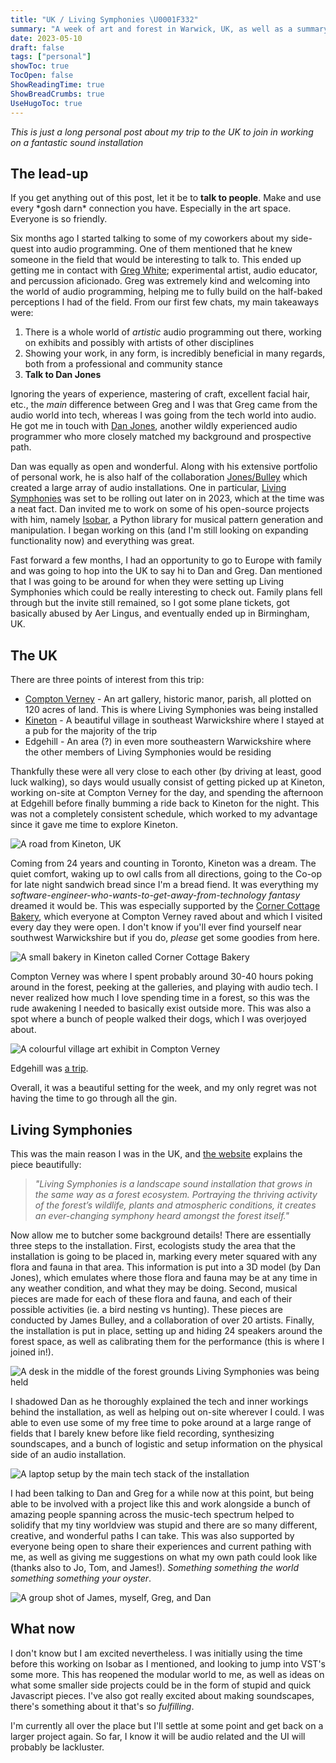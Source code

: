 ```yaml
---
title: "UK / Living Symphonies \U0001F332"
summary: "A week of art and forest in Warwick, UK, as well as a summary of what I was doing for the last 6 months"
date: 2023-05-10
draft: false
tags: ["personal"]
showToc: true
TocOpen: false
ShowReadingTime: true
ShowBreadCrumbs: true
UseHugoToc: true
---
```


*This is just a long personal post about my trip to the UK to join in working on a fantastic sound installation*

## The lead-up

If you get anything out of this post, let it be to **talk to people**. Make and use every \*gosh darn\* connection you have. Especially in the art space. Everyone is so friendly.

Six months ago I started talking to some of my coworkers about my side-quest into audio programming. One of them mentioned that he knew someone in the field that would be interesting to talk to. This ended up getting me in contact with [Greg White](https://www.gregory-white.co.uk/); experimental artist, audio educator, and percussion aficionado. Greg was extremely kind and welcoming into the world of audio programming, helping me to fully build on the half-baked perceptions I had of the field. From our first few chats, my main takeaways were:

1. There is a whole world of *artistic* audio programming out there, working on exhibits and possibly with artists of other disciplines
2. Showing your work, in any form, is incredibly beneficial in many regards, both from a professional and community stance
3. **Talk to Dan Jones**

Ignoring the years of experience, mastering of craft, excellent facial hair, etc., the *main* difference between Greg and I was that Greg came from the audio world into tech, whereas I was going from the tech world into audio. He got me in touch with [Dan Jones](https://erase.net/), another wildly experienced audio programmer who more closely matched my background and prospective path.

Dan was equally as open and wonderful. Along with his extensive portfolio of personal work, he is also half of the collaboration [Jones/Bulley](https://jones-bulley.com/) which created a large array of audio installations. One in particular, [Living Symphonies](https://www.livingsymphonies.com/) was set to be rolling out later on in 2023, which at the time was a neat fact. Dan invited me to work on some of his open-source projects with him, namely [Isobar](https://github.com/ideoforms/isobar), a Python library for musical pattern generation and manipulation. I began working on this (and I'm still looking on expanding functionality now) and everything was great.

Fast forward a few months, I had an opportunity to go to Europe with family and was going to hop into the UK to say hi to Dan and Greg. Dan mentioned that I was going to be around for when they were setting up Living Symphonies which could be really interesting to check out. Family plans fell through but the invite still remained, so I got some plane tickets, got basically abused by Aer Lingus, and eventually ended up in Birmingham, UK.

## The UK

There are three points of interest from this trip:
- [Compton Verney](https://www.comptonverney.org.uk/) - An art gallery, historic manor, parish, all plotted on 120 acres of land. This is where Living Symphonies was being installed
- [Kineton](https://en.wikipedia.org/wiki/Kineton) - A beautiful village in southeast Warwickshire where I stayed at a pub for the majority of the trip
- Edgehill - An area (?) in even more southeastern Warwickshire where the other members of Living Symphonies would be residing

Thankfully these were all very close to each other (by driving at least, good luck walking), so days would usually consist of getting picked up at Kineton, working on-site at Compton Verney for the day, and spending the afternoon at Edgehill before finally bumming a ride back to Kineton for the night. This was not a completely consistent schedule, which worked to my advantage since it gave me time to explore Kineton.

![A road from Kineton, UK](/img/2305uk1.png "Sunset down the street of Kineton, UK")

Coming from 24 years and counting in Toronto, Kineton was a dream. The quiet comfort, waking up to owl calls from all directions, going to the Co-op for late night sandwich bread since I'm a bread fiend. It was everything my *software-engineer-who-wants-to-get-away-from-technology fantasy* dreamed it would be. This was especially supported by the [Corner Cottage Bakery](https://cornercottagebakery.co.uk/), which everyone at Compton Verney raved about and which I visited every day they were open. I don't know if you'll ever find yourself near southwest Warwickshire but if you do, *please* get some goodies from here.

![A small bakery in Kineton called Corner Cottage Bakery](/img/2305uk2.png "A bad shot I took of the tiny bakery while holding a croissant and coffee out of frame")

Compton Verney was where I spent probably around 30-40 hours poking around in the forest, peeking at the galleries, and playing with audio tech. I never realized how much I love spending time in a forest, so this was the rude awakening I needed to basically exist outside more. This was also a spot where a bunch of people walked their dogs, which I was overjoyed about. 

![A colourful village art exhibit in Compton Verney](/img/2305uk3.png "A piece I walked by daily on the grounds of Compton Verney by Morag Myerscough")

Edgehill was [a trip](https://www.vrbo.com/10879983ha?adultsCount=4&arrival=2023-05-26&departure=2023-06-01&unitId=5910504).

Overall, it was a beautiful setting for the week, and my only regret was not having the time to go through all the gin.

## Living Symphonies

This was the main reason I was in the UK, and [the website](https://www.livingsymphonies.com/) explains the piece beautifully:

> *"Living Symphonies is a landscape sound installation that grows in the same way as a forest ecosystem. Portraying the thriving activity of the forest’s wildlife, plants and atmospheric conditions, it creates an ever-changing symphony heard amongst the forest itself."*

Now allow me to butcher some background details! There are essentially three steps to the installation. First, ecologists study the area that the installation is going to be placed in, marking every meter squared with any flora and fauna in that area. This information is put into a 3D model (by Dan Jones), which emulates where those flora and fauna may be at any time in any weather condition, and what they may be doing. Second, musical pieces are made for each of these flora and fauna, and each of their possible activities (ie. a bird nesting vs hunting). These pieces are conducted by James Bulley, and a collaboration of over 20 artists. Finally, the installation is put in place, setting up and hiding 24 speakers around the forest space, as well as calibrating them for the performance (this is where I joined in!).

![A desk in the middle of the forest grounds Living Symphonies was being held](/img/2305uk4.png "Dan and James' impromptu desk setup to assess audio output in the center of the installation")

I shadowed Dan as he thoroughly explained the tech and inner workings behind the installation, as well as helping out on-site wherever I could. I was able to even use some of my free time to poke around at a large range of fields that I barely knew before like field recording, synthesizing soundscapes, and a bunch of logistic and setup information on the physical side of an audio installation.

![A laptop setup by the main tech stack of the installation](/img/2305uk5.png "Working on soundscapes in VCV Rack at the main control center of Living Symphonies")

I had been talking to Dan and Greg for a while now at this point, but being able to be involved with a project like this and work alongside a bunch of amazing people spanning across the music-tech spectrum helped to solidify that my tiny worldview was stupid and there are so many different, creative, and wonderful paths I can take. This was also supported by everyone being open to share their experiences and current pathing with me, as well as giving me suggestions on what my own path could look like (thanks also to Jo, Tom, and James!). *Something something the world something something your oyster*.

![A group shot of James, myself, Greg, and Dan](/img/2305uk6.png "James, myself, Greg, and Dan")

## What now

I don't know but I am excited nevertheless. I was initially using the time before this working on Isobar as I mentioned, and looking to jump into VST's some more. This has reopened the modular world to me, as well as ideas on what some smaller side projects could be in the form of stupid and quick Javascript pieces. I've also got really excited about making soundscapes, there's something about it that's so *fulfilling*.

I'm currently all over the place but I'll settle at some point and get back on a larger project again. So far, I know it will be audio related and the UI will probably be lackluster.